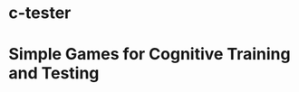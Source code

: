 # c-tester

Simple Games for Cognitive Training and Testing
===============================================

